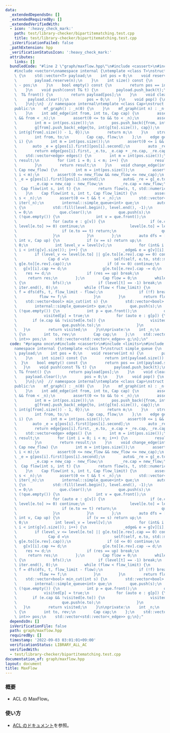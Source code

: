 ```yaml
---
data:
  _extendedDependsOn: []
  _extendedRequiredBy: []
  _extendedVerifiedWith:
  - icon: ':heavy_check_mark:'
    path: test/library-checker/bipartitematching.test.cpp
    title: test/library-checker/bipartitematching.test.cpp
  _isVerificationFailed: false
  _pathExtension: hpp
  _verificationStatusIcon: ':heavy_check_mark:'
  attributes:
    links: []
  bundledCode: "#line 2 \"graph/maxflow.hpp\"\n#include <cassert>\n#include <limits>\n\
    #include <vector>\nnamespace internal {\ntemplate <class T>\nstruct simple_queue\
    \ {\n    std::vector<T> payload;\n    int pos = 0;\n    void reserve(int n) {\n\
    \        payload.reserve(n);\n    }\n    int size() const {\n        return int(payload.size())\
    \ - pos;\n    }\n    bool empty() const {\n        return pos == int(payload.size());\n\
    \    }\n    void push(const T& t) {\n        payload.push_back(t);\n    }\n  \
    \  T& front() {\n        return payload[pos];\n    }\n    void clear() {\n   \
    \     payload.clear();\n        pos = 0;\n    }\n    void pop() {\n        pos++;\n\
    \    }\n};\n}  // namespace internal\ntemplate <class Cap>\nstruct mf_graph {\n\
    public:\n    mf_graph() : _n(0) {\n    }\n    mf_graph(int n) : _n(n), g(n) {\n\
    \    }\n    int add_edge(int from, int to, Cap cap) {\n        assert(0 <= from\
    \ && from < _n);\n        assert(0 <= to && to < _n);\n        assert(0 <= cap);\n\
    \        int m = int(pos.size());\n        pos.push_back({from, int(g[from].size())});\n\
    \        g[from].push_back(_edge{to, int(g[to].size()), cap});\n        g[to].push_back(_edge{from,\
    \ int(g[from].size()) - 1, 0});\n        return m;\n    }\n    struct edge {\n\
    \        int from, to;\n        Cap cap, flow;\n    };\n    edge get_edge(int\
    \ i) {\n        int m = int(pos.size());\n        assert(0 <= i && i < m);\n \
    \       auto _e = g[pos[i].first][pos[i].second];\n        auto _re = g[_e.to][_e.rev];\n\
    \        return edge{pos[i].first, _e.to, _e.cap + _re.cap, _re.cap};\n    }\n\
    \    std::vector<edge> edges() {\n        int m = int(pos.size());\n        std::vector<edge>\
    \ result;\n        for (int i = 0; i < m; i++) {\n            result.push_back(get_edge(i));\n\
    \        }\n        return result;\n    }\n    void change_edge(int i, Cap new_cap,\
    \ Cap new_flow) {\n        int m = int(pos.size());\n        assert(0 <= i &&\
    \ i < m);\n        assert(0 <= new_flow && new_flow <= new_cap);\n        auto&\
    \ _e = g[pos[i].first][pos[i].second];\n        auto& _re = g[_e.to][_e.rev];\n\
    \        _e.cap = new_cap - new_flow;\n        _re.cap = new_flow;\n    }\n  \
    \  Cap flow(int s, int t) {\n        return flow(s, t, std::numeric_limits<Cap>::max());\n\
    \    }\n    Cap flow(int s, int t, Cap flow_limit) {\n        assert(0 <= s &&\
    \ s < _n);\n        assert(0 <= t && t < _n);\n        std::vector<int> level(_n),\
    \ iter(_n);\n        internal::simple_queue<int> que;\n        auto bfs = [&]()\
    \ {\n            std::fill(level.begin(), level.end(), -1);\n            level[s]\
    \ = 0;\n            que.clear();\n            que.push(s);\n            while\
    \ (!que.empty()) {\n                int v = que.front();\n                que.pop();\n\
    \                for (auto e : g[v]) {\n                    if (e.cap == 0 ||\
    \ level[e.to] >= 0) continue;\n                    level[e.to] = level[v] + 1;\n\
    \                    if (e.to == t) return;\n                    que.push(e.to);\n\
    \                }\n            }\n        };\n        auto dfs = [&](auto self,\
    \ int v, Cap up) {\n            if (v == s) return up;\n            Cap res =\
    \ 0;\n            int level_v = level[v];\n            for (int& i = iter[v];\
    \ i < int(g[v].size()); i++) {\n                _edge& e = g[v][i];\n        \
    \        if (level_v <= level[e.to] || g[e.to][e.rev].cap == 0) continue;\n  \
    \              Cap d =\n                    self(self, e.to, std::min(up - res,\
    \ g[e.to][e.rev].cap));\n                if (d <= 0) continue;\n             \
    \   g[v][i].cap += d;\n                g[e.to][e.rev].cap -= d;\n            \
    \    res += d;\n                if (res == up) break;\n            }\n       \
    \     return res;\n        };\n        Cap flow = 0;\n        while (flow < flow_limit)\
    \ {\n            bfs();\n            if (level[t] == -1) break;\n            std::fill(iter.begin(),\
    \ iter.end(), 0);\n            while (flow < flow_limit) {\n                Cap\
    \ f = dfs(dfs, t, flow_limit - flow);\n                if (!f) break;\n      \
    \          flow += f;\n            }\n        }\n        return flow;\n    }\n\
    \    std::vector<bool> min_cut(int s) {\n        std::vector<bool> visited(_n);\n\
    \        internal::simple_queue<int> que;\n        que.push(s);\n        while\
    \ (!que.empty()) {\n            int p = que.front();\n            que.pop();\n\
    \            visited[p] = true;\n            for (auto e : g[p]) {\n         \
    \       if (e.cap && !visited[e.to]) {\n                    visited[e.to] = true;\n\
    \                    que.push(e.to);\n                }\n            }\n     \
    \   }\n        return visited;\n    }\n\nprivate:\n    int _n;\n    struct _edge\
    \ {\n        int to, rev;\n        Cap cap;\n    };\n    std::vector<std::pair<int,\
    \ int>> pos;\n    std::vector<std::vector<_edge>> g;\n};\n"
  code: "#pragma once\n#include <cassert>\n#include <limits>\n#include <vector>\n\
    namespace internal {\ntemplate <class T>\nstruct simple_queue {\n    std::vector<T>\
    \ payload;\n    int pos = 0;\n    void reserve(int n) {\n        payload.reserve(n);\n\
    \    }\n    int size() const {\n        return int(payload.size()) - pos;\n  \
    \  }\n    bool empty() const {\n        return pos == int(payload.size());\n \
    \   }\n    void push(const T& t) {\n        payload.push_back(t);\n    }\n   \
    \ T& front() {\n        return payload[pos];\n    }\n    void clear() {\n    \
    \    payload.clear();\n        pos = 0;\n    }\n    void pop() {\n        pos++;\n\
    \    }\n};\n}  // namespace internal\ntemplate <class Cap>\nstruct mf_graph {\n\
    public:\n    mf_graph() : _n(0) {\n    }\n    mf_graph(int n) : _n(n), g(n) {\n\
    \    }\n    int add_edge(int from, int to, Cap cap) {\n        assert(0 <= from\
    \ && from < _n);\n        assert(0 <= to && to < _n);\n        assert(0 <= cap);\n\
    \        int m = int(pos.size());\n        pos.push_back({from, int(g[from].size())});\n\
    \        g[from].push_back(_edge{to, int(g[to].size()), cap});\n        g[to].push_back(_edge{from,\
    \ int(g[from].size()) - 1, 0});\n        return m;\n    }\n    struct edge {\n\
    \        int from, to;\n        Cap cap, flow;\n    };\n    edge get_edge(int\
    \ i) {\n        int m = int(pos.size());\n        assert(0 <= i && i < m);\n \
    \       auto _e = g[pos[i].first][pos[i].second];\n        auto _re = g[_e.to][_e.rev];\n\
    \        return edge{pos[i].first, _e.to, _e.cap + _re.cap, _re.cap};\n    }\n\
    \    std::vector<edge> edges() {\n        int m = int(pos.size());\n        std::vector<edge>\
    \ result;\n        for (int i = 0; i < m; i++) {\n            result.push_back(get_edge(i));\n\
    \        }\n        return result;\n    }\n    void change_edge(int i, Cap new_cap,\
    \ Cap new_flow) {\n        int m = int(pos.size());\n        assert(0 <= i &&\
    \ i < m);\n        assert(0 <= new_flow && new_flow <= new_cap);\n        auto&\
    \ _e = g[pos[i].first][pos[i].second];\n        auto& _re = g[_e.to][_e.rev];\n\
    \        _e.cap = new_cap - new_flow;\n        _re.cap = new_flow;\n    }\n  \
    \  Cap flow(int s, int t) {\n        return flow(s, t, std::numeric_limits<Cap>::max());\n\
    \    }\n    Cap flow(int s, int t, Cap flow_limit) {\n        assert(0 <= s &&\
    \ s < _n);\n        assert(0 <= t && t < _n);\n        std::vector<int> level(_n),\
    \ iter(_n);\n        internal::simple_queue<int> que;\n        auto bfs = [&]()\
    \ {\n            std::fill(level.begin(), level.end(), -1);\n            level[s]\
    \ = 0;\n            que.clear();\n            que.push(s);\n            while\
    \ (!que.empty()) {\n                int v = que.front();\n                que.pop();\n\
    \                for (auto e : g[v]) {\n                    if (e.cap == 0 ||\
    \ level[e.to] >= 0) continue;\n                    level[e.to] = level[v] + 1;\n\
    \                    if (e.to == t) return;\n                    que.push(e.to);\n\
    \                }\n            }\n        };\n        auto dfs = [&](auto self,\
    \ int v, Cap up) {\n            if (v == s) return up;\n            Cap res =\
    \ 0;\n            int level_v = level[v];\n            for (int& i = iter[v];\
    \ i < int(g[v].size()); i++) {\n                _edge& e = g[v][i];\n        \
    \        if (level_v <= level[e.to] || g[e.to][e.rev].cap == 0) continue;\n  \
    \              Cap d =\n                    self(self, e.to, std::min(up - res,\
    \ g[e.to][e.rev].cap));\n                if (d <= 0) continue;\n             \
    \   g[v][i].cap += d;\n                g[e.to][e.rev].cap -= d;\n            \
    \    res += d;\n                if (res == up) break;\n            }\n       \
    \     return res;\n        };\n        Cap flow = 0;\n        while (flow < flow_limit)\
    \ {\n            bfs();\n            if (level[t] == -1) break;\n            std::fill(iter.begin(),\
    \ iter.end(), 0);\n            while (flow < flow_limit) {\n                Cap\
    \ f = dfs(dfs, t, flow_limit - flow);\n                if (!f) break;\n      \
    \          flow += f;\n            }\n        }\n        return flow;\n    }\n\
    \    std::vector<bool> min_cut(int s) {\n        std::vector<bool> visited(_n);\n\
    \        internal::simple_queue<int> que;\n        que.push(s);\n        while\
    \ (!que.empty()) {\n            int p = que.front();\n            que.pop();\n\
    \            visited[p] = true;\n            for (auto e : g[p]) {\n         \
    \       if (e.cap && !visited[e.to]) {\n                    visited[e.to] = true;\n\
    \                    que.push(e.to);\n                }\n            }\n     \
    \   }\n        return visited;\n    }\n\nprivate:\n    int _n;\n    struct _edge\
    \ {\n        int to, rev;\n        Cap cap;\n    };\n    std::vector<std::pair<int,\
    \ int>> pos;\n    std::vector<std::vector<_edge>> g;\n};"
  dependsOn: []
  isVerificationFile: false
  path: graph/maxflow.hpp
  requiredBy: []
  timestamp: '2022-09-03 03:01:01+09:00'
  verificationStatus: LIBRARY_ALL_AC
  verifiedWith:
  - test/library-checker/bipartitematching.test.cpp
documentation_of: graph/maxflow.hpp
layout: document
title: MaxFlow
---
```


### 概要
- ACL の MaxFlow。
  
### 使い方
- [ACL のドキュメント](https://atcoder.github.io/ac-library/production/document_ja/maxflow.html)を参照。
